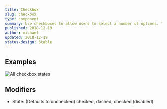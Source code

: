 ```yaml
---
title: Checkbox
slug: checkbox
type: component
summary: Use checkboxes to allow users to select a number of options. This includes no options, a single option or multiple. Each checkbox is independent of all other checkboxes in the list, and checking one box doesn't uncheck the others. Checkboxes require the use of a button to apply the settings once they are selected.
published: 2018-12-19
author: michael
updated: 2018-12-19
status-design: Stable
---
```


##  Examples
![All checkbox states](/static/images/checkboxes.png)

## Modifiers
* State: (Defaults to unchecked) checked, dashed, checked (disabled)
